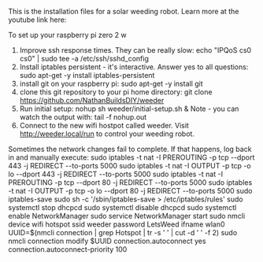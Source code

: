 This is the installation files for a solar weeding robot.
Learn more at the youtube link here: 

To set up your raspberry pi zero 2 w 
1. Improve ssh response times. They can be really slow: echo "IPQoS cs0 cs0" | sudo tee -a /etc/ssh/sshd_config
2. Install iptables persistent - it's interactive.  Answer yes to all questions: sudo apt-get -y install iptables-persistent
3. install git on your raspberry pi: sudo apt-get -y install git
4. clone this git repository to your pi home directory: git clone https://github.com/NathanBuildsDIY/weeder
5. Run initial setup: nohup sh weeder/initial-setup.sh &
  Note - you can watch the output with: tail -f nohup.out
6. Connect to the new wifi hostpot called weeder.  Visit http://weeder.local/run to control your weeding robot.

Sometimes the network changes fail to complete.  If that happens, log back in and manually execute:
sudo iptables -t nat -I PREROUTING -p tcp --dport 443 -j REDIRECT --to-ports 5000
sudo iptables -t nat -I OUTPUT -p tcp -o lo --dport 443 -j REDIRECT --to-ports 5000
sudo iptables -t nat -I PREROUTING -p tcp --dport 80 -j REDIRECT --to-ports 5000
sudo iptables -t nat -I OUTPUT -p tcp -o lo --dport 80 -j REDIRECT --to-ports 5000
sudo iptables-save
sudo sh -c '/sbin/iptables-save > /etc/iptables/rules'
sudo systemctl stop dhcpcd
sudo systemctl disable dhcpcd
sudo systemctl enable NetworkManager 
sudo service NetworkManager start
sudo nmcli device wifi hotspot ssid weeder password LetsWeed ifname wlan0
UUID=$(nmcli connection | grep Hotspot | tr -s ' ' | cut -d ' ' -f 2)
sudo nmcli connection modify $UUID connection.autoconnect yes connection.autoconnect-priority 100
